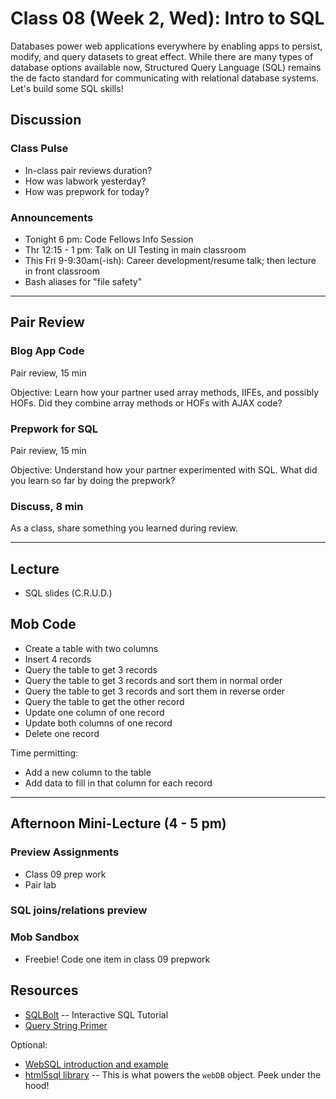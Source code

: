 # Class 08 (Week 2, Wed): Intro to SQL

Databases power web applications everywhere by enabling apps to persist, modify, and query datasets to great effect. While there are many types of database options available now, Structured Query Language (SQL) remains the de facto standard for communicating with relational database systems. Let's build some SQL skills!

## Discussion

### Class Pulse
- In-class pair reviews duration?
- How was labwork yesterday?
- How was prepwork for today?

### Announcements
- Tonight 6 pm: Code Fellows Info Session
- Thr 12:15 - 1 pm: Talk on UI Testing in main classroom
- This Fri 9-9:30am(-ish): Career development/resume talk; then lecture in front classroom
- Bash aliases for "file safety"

---
## Pair Review

### Blog App Code
Pair review, 15 min

Objective: Learn how your partner used array methods, IIFEs, and possibly HOFs. Did they combine array methods or HOFs with AJAX code?

### Prepwork for SQL
Pair review, 15 min

Objective: Understand how your partner experimented with SQL. What did you learn so far by doing the prepwork?

### Discuss, 8 min
As a class, share something you learned during review.

---
## Lecture
- SQL slides (C.R.U.D.)

## Mob Code
- Create a table with two columns
- Insert 4 records
- Query the table to get 3 records
- Query the table to get 3 records and sort them in normal order
- Query the table to get 3 records and sort them in reverse order
- Query the table to get the other record
- Update one column of one record
- Update both columns of one record
- Delete one record

Time permitting:

- Add a new column to the table
- Add data to fill in that column for each record

---
## Afternoon Mini-Lecture (4 - 5 pm)
### Preview Assignments
- Class 09 prep work
- Pair lab

### SQL joins/relations preview

### Mob Sandbox
- Freebie! Code one item in class 09 prepwork

## Resources
- [SQLBolt](http://sqlbolt.com/) -- Interactive SQL Tutorial
- [Query String Primer](https://en.wikipedia.org/wiki/Query_string)

Optional:

- [WebSQL introduction and example](http://html5doctor.com/introducing-web-sql-databases/)
- [html5sql library](http://html5sql.com/) -- This is what powers the `webDB` object. Peek under the hood!
